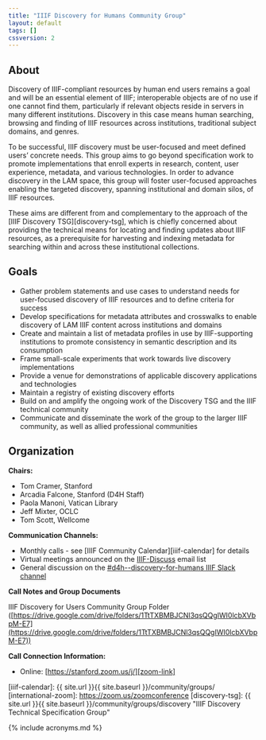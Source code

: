 ```yaml
---
title: "IIIF Discovery for Humans Community Group"
layout: default
tags: []
cssversion: 2
---
```


## About

Discovery of IIIF-compliant resources by human end users remains a goal and will be an essential element of IIIF; interoperable objects are of no use if one cannot find them,
particularly if relevant objects reside in servers in many different institutions. Discovery
in this case means human searching, browsing and finding of IIIF resources across institutions, traditional subject domains, and genres.

To be successful, IIIF discovery must be user-focused and meet defined users’ concrete needs. This group aims to go beyond specification work to promote implementations that enroll experts in research, content, user experience, metadata, and various technologies. In order to advance discovery in the LAM space, this group will foster user-focused approaches enabling the targeted discovery, spanning institutional and domain silos, of IIIF resources.

These aims are different from and complementary to the approach of the [IIIF Discovery TSG][discovery-tsg], which is chiefly concerned about providing the technical means for locating and finding updates about IIIF resources, as a prerequisite for harvesting and indexing metadata for searching within and across these institutional collections.

## Goals

 * Gather problem statements and use cases to understand needs for user-focused discovery of IIIF resources and to define criteria for success
 * Develop specifications for metadata attributes and crosswalks to enable discovery of LAM IIIF content across institutions and domains
 * Create and maintain a list of metadata profiles in use by IIIF-supporting institutions to promote consistency in semantic description and its consumption
 * Frame small-scale experiments that work towards live discovery implementations
 * Provide a venue for demonstrations of applicable discovery applications and technologies
 * Maintain a registry of existing discovery efforts
 * Build on and amplify the ongoing work of the Discovery TSG and the IIIF technical community
 * Communicate and disseminate the work of the group to the larger IIIF community, as well as allied professional communities
 
## Organization

**Chairs:**
 * Tom Cramer, Stanford
 * Arcadia Falcone, Stanford (D4H Staff)
 * Paola Manoni, Vatican Library
 * Jeff Mixter, OCLC
 * Tom Scott, Wellcome

**Communication Channels:**

  * Monthly calls - see [IIIF Community Calendar][iiif-calendar] for details
  * Virtual meetings announced on the [IIIF-Discuss][iiif-discuss] email list
  * General discussion on the [#d4h--discovery-for-humans IIIF Slack channel][slack]

**Call Notes and Group Documents**

IIIF Discovery for Users Community Group Folder ([https://drive.google.com/drive/folders/1TtTXBMBJCNl3qsQQgIWI0lcbXVbpM-E7](https://drive.google.com/drive/folders/1TtTXBMBJCNl3qsQQgIWI0lcbXVbpM-E7))

**Call Connection Information:**

 * Online: [https://stanford.zoom.us/j/][zoom-link]

[iiif-discuss]: https://groups.google.com/forum/#!forum/iiif-discuss "IIIF-Discuss Forum"
[slack]: http://bit.ly/iiif-slack
[zoom-link]: https://stanford.zoom.us/j/91556981560?pwd=SGFaVnNxYnE2dGd4bjYwT05Fb2h3QT09
[iiif-calendar]: {{ site.url }}{{ site.baseurl }}/community/groups/
[international-zoom]: https://zoom.us/zoomconference
[discovery-tsg]: {{ site.url }}{{ site.baseurl }}/community/groups/discovery "IIIF Discovery Technical Specification Group"

{% include acronyms.md %}
